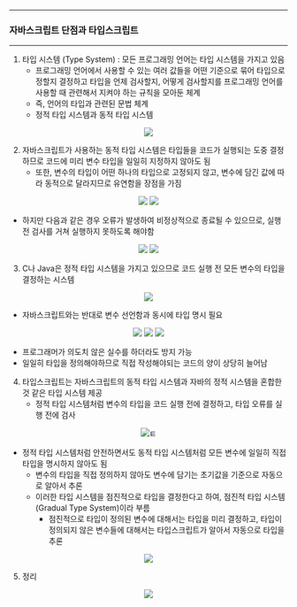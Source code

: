 -----
### 자바스크립트 단점과 타입스크립트
-----
1. 타입 시스템 (Type System) : 모든 프로그래밍 언어는 타입 시스템을 가지고 있음
   - 프로그래밍 언어에서 사용할 수 있는 여러 값들을 어떤 기준으로 묶어 타입으로 정할지 결정하고 타입을 언제 검사할지, 어떻게 검사할지를 프로그래밍 언어를 사용할 때 관련해서 지켜야 하는 규칙을 모아둔 체계
   - 즉, 언어의 타입과 관련된 문법 체계
   - 정적 타입 시스템과 동적 타입 시스템
<div align="center">
<img src="https://github.com/user-attachments/assets/521cb98d-876f-43f9-a8e8-a6368850a182">
</div>

2. 자바스크립트가 사용하는 동적 타입 시스템은 타입들을 코드가 실행되는 도중 결정하므로 코드에 미리 변수 타입을 일일히 지정하지 않아도 됨
   - 또한, 변수의 타입이 어떤 하나의 타입으로 고정되지 않고, 변수에 담긴 값에 따라 동적으로 달라지므로 유연함을 장점을 가짐
<div align="center">
<img src="https://github.com/user-attachments/assets/a938dcef-8367-4ac8-a538-3a201ed19464">
<img src="https://github.com/user-attachments/assets/595377d1-3c66-4fb2-bf29-80e4b7d46d9d">
</div>

   - 하지만 다음과 같은 경우 오류가 발생하여 비정상적으로 종료될 수 있으므로, 실행 전 검사를 거쳐 실행하지 못하도록 해야함
<div align="center">
<img src="https://github.com/user-attachments/assets/e30c6711-d378-4f43-bc6a-926eda08d05c">
<img src="https://github.com/user-attachments/assets/c70cb1b8-e1dd-4b90-96a8-7849e4a14e7c">
</div>

3. C나 Java은 정적 타입 시스템을 가지고 있으므로 코드 실행 전 모든 변수의 타입을 결정하는 시스템
<div align="center">
<img src="https://github.com/user-attachments/assets/4b9cd1f8-fb5c-4095-af6d-ba943b92fca2">
</div>
  
  - 자바스크립트와는 반대로 변수 선언함과 동시에 타입 명시 필요
<div align="center">
<img src="https://github.com/user-attachments/assets/3eea7038-292d-49f5-9249-c9421f9efe1d">
<img src="https://github.com/user-attachments/assets/e0a34a0f-4828-4363-8c76-688ac51d0613">
<img src="https://github.com/user-attachments/assets/2e7ebcea-6b7d-4f61-ba4d-d8fbc5bcb3a1">
</div>

  - 프로그래머가 의도치 않은 실수를 하더라도 방지 가능
  - 일일히 타입을 정의해야하므로 직접 작성해야되는 코드의 양이 상당히 늘어남

4. 타입스크립트는 자바스크립트의 동적 타입 시스템과 자바의 정적 시스템을 혼합한 것 같은 타입 시스템 제공
   - 정적 타입 시스템처럼 변수의 타입을 코드 실행 전에 결정하고, 타입 오류를 실행 전에 검사
<div align="center">
<img src="https://github.com/user-attachments/assets/514a2636-e4a5-40be-a795-a9ca936933c7">ㅌ
</div>

   - 정적 타입 시스템처럼 안전하면서도 동적 타입 시스템처럼 모든 변수에 일일히 직접 타입을 명시하지 않아도 됨
     + 변수의 타입을 직접 정의하지 않아도 변수에 담기는 초기값을 기준으로 자동으로 알아서 추론
     + 이러한 타입 시스템을 점진적으로 타입을 결정한다고 하여, 점진적 타입 시스템 (Gradual Type System)이라 부름
       * 점진적으로 타입이 정의된 변수에 대해서는 타입을 미리 결정하고, 타입이 정의되지 않은 변수들에 대해서는 타입스크립트가 알아서 자동으로 타입을 추론
<div align="center">
<img src="https://github.com/user-attachments/assets/48c95951-8035-419b-bb44-7f8f52550bfe">
</div>

5. 정리
<div align="center">
<img src="https://github.com/user-attachments/assets/9f2cc74c-02aa-4f82-9a7a-acfa3f6a147b">
</div>
